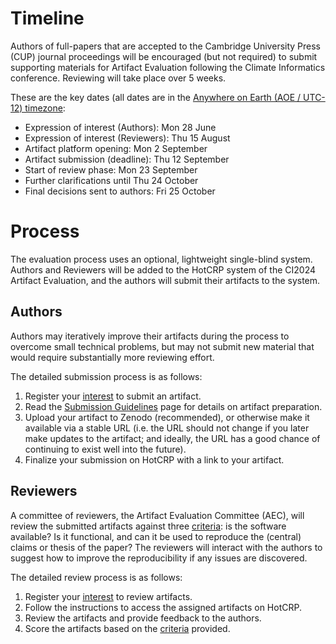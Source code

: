 # Timeline

Authors of full-papers that are accepted to the Cambridge University Press (CUP) journal proceedings will be encouraged (but not required) to submit supporting materials for Artifact Evaluation following the Climate Informatics conference. Reviewing will take place over 5 weeks.

These are the key dates (all dates are in the [Anywhere on Earth (AOE / UTC-12) timezone](https://www.timeanddate.com/time/zones/aoe):

* Expression of interest (Authors): Mon 28 June
* Expression of interest (Reviewers): Thu 15 August
* Artifact platform opening: Mon 2 September
* Artifact submission (deadline): Thu 12 September
* Start of review phase: Mon 23 September
* Further clarifications until Thu 24 October
* Final decisions sent to authors: Fri 25 October

# Process
The evaluation process uses an optional, lightweight single-blind system. Authors and Reviewers will be added to the HotCRP system of the CI2024 Artifact Evaluation, and the authors will submit their artifacts to the system.

## Authors
Authors may iteratively improve their artifacts during the process to overcome small technical problems, but may not submit new material that would require substantially more reviewing effort.

The detailed submission process is as follows:

1. Register your [interest](details-application) to submit an artifact.
1. Read the [Submission Guidelines](https://github.com/alan-turing-institute/climate-informatics-2024-ae/blob/main/docs/guidelines/authors.md) page for details on artifact preparation.
1. Upload your artifact to Zenodo (recommended), or otherwise make it available via a stable URL (i.e. the URL should not change if you later make updates to the artifact; and ideally, the URL has a good chance of continuing to exist well into the future).
1. Finalize your submission on HotCRP with a link to your artifact.

## Reviewers
A committee of reviewers, the Artifact Evaluation Committee (AEC), will review the submitted artifacts against three [criteria](overview-evaluation): is the software available? Is it functional, and can it be used to reproduce the (central) claims or thesis of the paper? The reviewers will interact with the authors to suggest how to improve the reproducibility if any issues are discovered.

The detailed review process is as follows:
1. Register your [interest](details-application) to review artifacts.
1. Follow the instructions to access the assigned artifacts on HotCRP.
1. Review the artifacts and provide feedback to the authors.
1. Score the artifacts based on the [criteria](overview-evaluation) provided.
